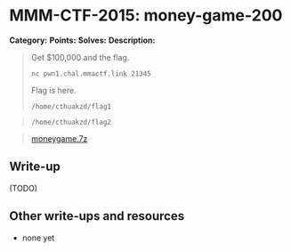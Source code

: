# MMM-CTF-2015: money-game-200

**Category:**
**Points:**
**Solves:**
**Description:**

> Get $100,000 and the flag.
>
> `nc pwn1.chal.mmactf.link 21345`
>
> Flag is here.
>
> `/home/cthuakzd/flag1`

> `/home/cthuakzd/flag2`

> [moneygame.7z](moneygame.7z-79d4612435e676630748e805bdfff4c5fbff863baed3cc6f9586951e97be85fc)
>


## Write-up

(TODO)

## Other write-ups and resources

* none yet

